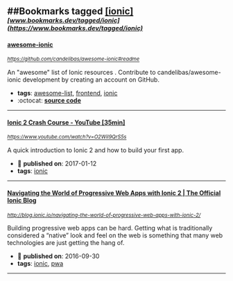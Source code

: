 ##Bookmarks tagged [[ionic]](https://www.bookmarks.dev?q=[ionic])
_<sup><sup>[www.bookmarks.dev/tagged/ionic](https://www.bookmarks.dev/tagged/ionic)</sup></sup>_
---
#### [awesome-ionic](https://github.com/candelibas/awesome-ionic#readme)
_<sup>https://github.com/candelibas/awesome-ionic#readme</sup>_

An "awesome" list of Ionic resources . Contribute to candelibas/awesome-ionic development by creating an account on GitHub.
* **tags**: [awesome-list](../tagged/awesome-list.md), [frontend](../tagged/frontend.md), [ionic](../tagged/ionic.md)
* :octocat: **[source code](https://github.com/candelibas/awesome-ionic#readme)**
---
#### [Ionic 2 Crash Course - YouTube [35min]](https://www.youtube.com/watch?v=O2WiI9QrS5s)
_<sup>https://www.youtube.com/watch?v=O2WiI9QrS5s</sup>_

A quick introduction to Ionic 2 and how to build your first app.
* :calendar: **published on**: 2017-01-12
* **tags**: [ionic](../tagged/ionic.md)
---
#### [Navigating the World of Progressive Web Apps with Ionic 2  |  The Official Ionic Blog](http://blog.ionic.io/navigating-the-world-of-progressive-web-apps-with-ionic-2/)
_<sup>http://blog.ionic.io/navigating-the-world-of-progressive-web-apps-with-ionic-2/</sup>_

Building progressive web apps can be hard. Getting what is traditionally considered a “native” look and feel on the web is something that many web technologies are just getting the hang of. 
* :calendar: **published on**: 2016-09-30
* **tags**: [ionic](../tagged/ionic.md), [pwa](../tagged/pwa.md)
---
